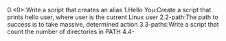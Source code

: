0.<0>:Write a script that creates an alias 
1.Hello You:Create a script that prints hello user, where user is the current Linux user
2.2-path:The path to success is to take massive, determined action
3.3-paths:Write a script that count the number of directories in PATH
4.4-

